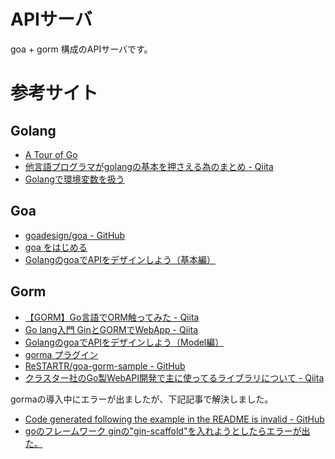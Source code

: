 # APIサーバ

goa + gorm 構成のAPIサーバです。

# 参考サイト

## Golang

- [A Tour of Go](https://tour.golang.org/welcome/1)
- [他言語プログラマがgolangの基本を押さえる為のまとめ - Qiita](https://qiita.com/gcfuji/items/e2a3d7ce7ab8868e37f7)
- [Golangで環境変数を扱う](https://orebibou.com/2017/04/golang%E3%81%A7%E7%92%B0%E5%A2%83%E5%A4%89%E6%95%B0%E3%82%92%E6%89%B1%E3%81%86/)

## Goa

- [goadesign/goa - GitHub](https://github.com/goadesign/goa)
- [goa をはじめる](https://goa.design/ja/learn/guide/)
- [GolangのgoaでAPIをデザインしよう（基本編）](http://tikasan.hatenablog.com/entry/2017/05/05/212501)

## Gorm

- [【GORM】Go言語でORM触ってみた - Qiita](https://qiita.com/chan-p/items/cf3e007b82cc7fce2d81)
- [Go lang入門 GinとGORMでWebApp - Qiita](https://qiita.com/Anharu/items/ce644c521a4d52fafb7e)
- [GolangのgoaでAPIをデザインしよう（Model編）](http://tikasan.hatenablog.com/entry/2017/05/15/172535)
- [gorma プラグイン](https://goa.design/ja/extend/gorma/)
- [ReSTARTR/goa-gorm-sample - GitHub](https://github.com/ReSTARTR/goa-gorm-sample)
- [クラスター社のGo製WebAPI開発で主に使ってるライブラリについて - Qiita](https://qiita.com/kyokomi/items/dcd8384a0a042d72d22d)

gormaの導入中にエラーが出ましたが、下記記事で解決しました。

- [Code generated following the example in the README is invalid - GitHub](https://github.com/goadesign/goa/issues/231)
- [goのフレームワーク ginの"gin-scaffold"を入れようとしたらエラーが出た。](http://tabilike.hatenablog.com/entry/2017/11/01/113023)
